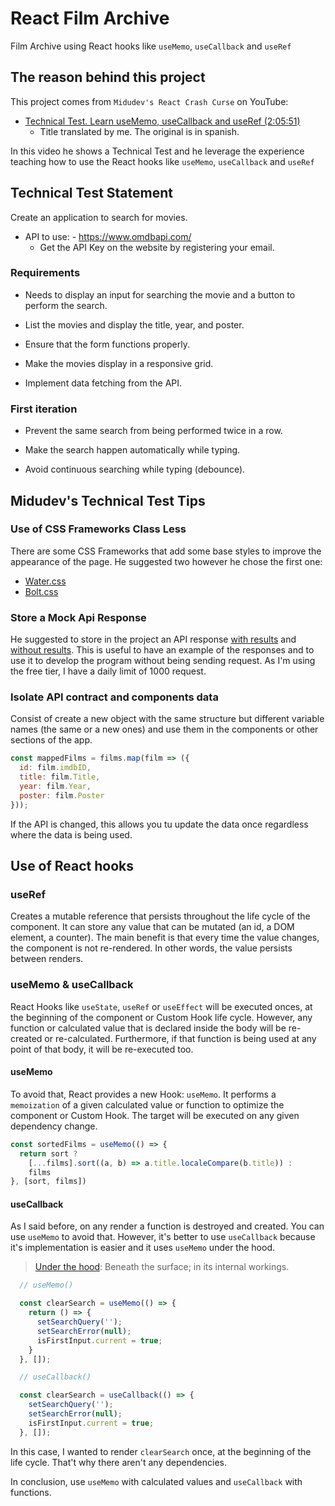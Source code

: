 # React Film Archive

Film Archive using React hooks like `useMemo`, `useCallback` and `useRef`

## The reason behind this project

This project comes from `Midudev's React Crash Curse` on YouTube:

- [Technical Test. Learn useMemo, useCallback and useRef
  (2:05:51)](https://www.youtube.com/watch?v=GOEiMwDJ3lc&list=PLUofhDIg_38q4D0xNWp7FEHOTcZhjWJ29&index=5)
  - Title translated by me. The original is in spanish.

In this video he shows a Technical Test and he leverage the experience teaching
how to use the React hooks like `useMemo`, `useCallback` and `useRef`

## Technical Test Statement

Create an application to search for movies.

- API to use: - <https://www.omdbapi.com/>
  - Get the API Key on the website by registering your email.

### Requirements

- Needs to display an input for searching the movie and a button to perform the
search.

- List the movies and display the title, year, and poster.

- Ensure that the form functions properly.

- Make the movies display in a responsive grid.

- Implement data fetching from the API.

### First iteration

- Prevent the same search from being performed twice in a row.

- Make the search happen automatically while typing.

- Avoid continuous searching while typing (debounce).

## Midudev's Technical Test Tips

### Use of CSS Frameworks Class Less

There are some CSS Frameworks that add some base styles to improve the
appearance of the page. He suggested two however he chose the first one:

- [Water.css](https://watercss.kognise.dev/)
- [Bolt.css](https://boltcss.com/)

### Store a Mock Api Response

He suggested to store in the project an API response
[with results](src/mocks/omdb-api-data-response/with-results.json) and
[without results](src/mocks/omdb-api-data-response/without-results.json). This
is useful to have an example of the responses and to use it to develop the
program without being sending request. As I'm using the free tier, I have a
daily limit of 1000 request.

### Isolate API contract and components data

Consist of create a new object with the same structure but different
variable names (the same or a new ones) and use them in the components or other
sections of the app.

```js
const mappedFilms = films.map(film => ({
  id: film.imdbID,
  title: film.Title,
  year: film.Year,
  poster: film.Poster
}));
```

If the API is changed, this allows you tu update the data
once regardless where the data is being used.

## Use of React hooks

### useRef

Creates a mutable reference that persists throughout the life cycle of the
component. It can store any value that can be mutated (an id, a DOM element, a
counter). The main benefit is that every time the value changes, the component
is not re-rendered. In other words, the value persists between renders.

### useMemo & useCallback

React Hooks like `useState`, `useRef` or `useEffect` will be executed onces, at
the beginning of the component or Custom Hook life cycle. However, any function
or calculated value that is declared inside the body will be re-created or
re-calculated. Furthermore, if that function is being used at any point of that
body, it will be re-executed too.

#### useMemo

To avoid that, React provides a new Hook: `useMemo`. It performs a `memoization`
of a given calculated value or function to optimize the component or Custom
Hook. The target will be executed on any given dependency change.

```js
const sortedFilms = useMemo(() => {
  return sort ?
    [...films].sort((a, b) => a.title.localeCompare(b.title)) :
    films
}, [sort, films])
```

#### useCallback

As I said before, on any render a function is destroyed and created. You can use
`useMemo` to avoid that. However, it's better to use `useCallback` because it's
implementation is easier and it uses `useMemo` under the hood.

> [Under the hood](https://en.wiktionary.org/wiki/under_the_hood): Beneath the
surface; in its internal workings.

```js
  // useMemo()

  const clearSearch = useMemo(() => {
    return () => {
      setSearchQuery('');
      setSearchError(null);
      isFirstInput.current = true;
    }
  }, []);
```

```js
  // useCallback()

  const clearSearch = useCallback(() => {
    setSearchQuery('');
    setSearchError(null);
    isFirstInput.current = true;
  }, []);
```

In this case, I wanted to render `clearSearch` once, at the beginning of the
life cycle. That't why there aren't any dependencies.

In conclusion, use `useMemo` with calculated values and `useCallback` with
functions.
